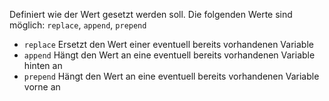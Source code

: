Definiert wie der Wert gesetzt werden soll. Die folgenden Werte sind möglich: `replace`, `append`, `prepend`
- `replace` Ersetzt den Wert einer eventuell bereits vorhandenen Variable
- `append` Hängt den Wert an eine eventuell bereits vorhandenen Variable hinten an
- `prepend` Hängt den Wert an eine eventuell bereits vorhandenen Variable vorne an